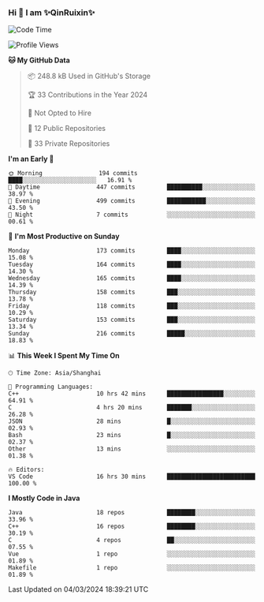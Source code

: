 <!--
**QinRuixin/QinRuixin** is a ✨ _special_ ✨ repository because its `README.md` (this file) appears on your GitHub profile.

Here are some ideas to get you started:

- 🔭 I’m currently working on ...
- 🌱 I’m currently learning ...
- 👯 I’m looking to collaborate on ...
- 🤔 I’m looking for help with ...
- 💬 Ask me about ...
- 📫 How to reach me: ...
- 😄 Pronouns: ...
- ⚡ Fun fact: ...
-->


### Hi 👋 I am ✨QinRuixin✨

<!--START_SECTION:waka-->
![Code Time](http://img.shields.io/badge/Code%20Time-1%2C020%20hrs%2053%20mins-blue)

![Profile Views](http://img.shields.io/badge/Profile%20Views-10-blue)

**🐱 My GitHub Data** 

> 📦 248.8 kB Used in GitHub's Storage 
 > 
> 🏆 33 Contributions in the Year 2024
 > 
> 🚫 Not Opted to Hire
 > 
> 📜 12 Public Repositories 
 > 
> 🔑 33 Private Repositories 
 > 
**I'm an Early 🐤** 

```text
🌞 Morning                194 commits         ████░░░░░░░░░░░░░░░░░░░░░   16.91 % 
🌆 Daytime                447 commits         ██████████░░░░░░░░░░░░░░░   38.97 % 
🌃 Evening                499 commits         ███████████░░░░░░░░░░░░░░   43.50 % 
🌙 Night                  7 commits           ░░░░░░░░░░░░░░░░░░░░░░░░░   00.61 % 
```
📅 **I'm Most Productive on Sunday** 

```text
Monday                   173 commits         ████░░░░░░░░░░░░░░░░░░░░░   15.08 % 
Tuesday                  164 commits         ████░░░░░░░░░░░░░░░░░░░░░   14.30 % 
Wednesday                165 commits         ████░░░░░░░░░░░░░░░░░░░░░   14.39 % 
Thursday                 158 commits         ███░░░░░░░░░░░░░░░░░░░░░░   13.78 % 
Friday                   118 commits         ███░░░░░░░░░░░░░░░░░░░░░░   10.29 % 
Saturday                 153 commits         ███░░░░░░░░░░░░░░░░░░░░░░   13.34 % 
Sunday                   216 commits         █████░░░░░░░░░░░░░░░░░░░░   18.83 % 
```


📊 **This Week I Spent My Time On** 

```text
🕑︎ Time Zone: Asia/Shanghai

💬 Programming Languages: 
C++                      10 hrs 42 mins      ████████████████░░░░░░░░░   64.91 % 
C                        4 hrs 20 mins       ███████░░░░░░░░░░░░░░░░░░   26.28 % 
JSON                     28 mins             █░░░░░░░░░░░░░░░░░░░░░░░░   02.93 % 
Bash                     23 mins             █░░░░░░░░░░░░░░░░░░░░░░░░   02.37 % 
Other                    13 mins             ░░░░░░░░░░░░░░░░░░░░░░░░░   01.38 % 

🔥 Editors: 
VS Code                  16 hrs 30 mins      █████████████████████████   100.00 % 
```

**I Mostly Code in Java** 

```text
Java                     18 repos            ████████░░░░░░░░░░░░░░░░░   33.96 % 
C++                      16 repos            ████████░░░░░░░░░░░░░░░░░   30.19 % 
C                        4 repos             ██░░░░░░░░░░░░░░░░░░░░░░░   07.55 % 
Vue                      1 repo              ░░░░░░░░░░░░░░░░░░░░░░░░░   01.89 % 
Makefile                 1 repo              ░░░░░░░░░░░░░░░░░░░░░░░░░   01.89 % 
```




 Last Updated on 04/03/2024 18:39:21 UTC
<!--END_SECTION:waka-->
